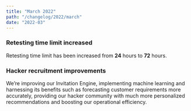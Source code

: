 ```yaml
---
title: "March 2022"
path: "/changelog/2022/march"
date: "2022-03"
---
```


### Retesting time limit increased
Retesting time limit has been increased from **24** hours to **72** hours.

### Hacker recruitment improvements
We’re improving our Invitation Engine, implementing machine learning and harnessing its benefits such as forecasting customer requirements more accurately, providing our hacker community with much more personalized recommendations and boosting our operational efficiency.
